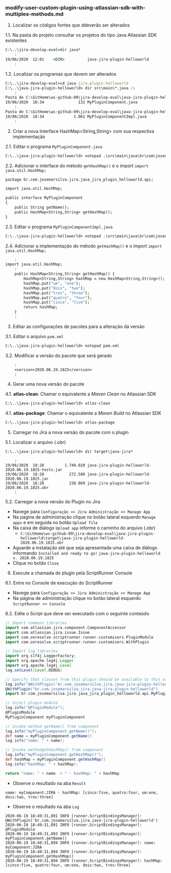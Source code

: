 ### modify-user-custom-plugin-using-atlassian-sdk-with-multiples-methods.md

1. Localizar os códigos fontes que ddeverão ser alterados

1.1. Na pasta do projeto consultar os projetos do tipo Java Atlassian SDK existentes

```cmd
C:\..\jira-develop-eval>dir java*
	:
19/06/2020  12:01    <DIR>          java-jira-plugin-helloworld
	:
```

1.2. Localizar os programas que devem ser alterados

```cmd
C:\..\jira-develop-eval>cd java-jira-plugin-helloworld
C:\..\java-jira-plugin-helloworld> dir src\main\*.java /s
	:
Pasta de C:\GitHome\ws-github-09\jira-develop-eval\java-jira-plugin-helloworld\src\main\java\br\com\josemarsilva\jira\java_jira_plugin_helloworld\api
19/06/2020  10:34               132 MyPluginComponent.java
	:
Pasta de C:\GitHome\ws-github-09\jira-develop-eval\java-jira-plugin-helloworld\src\main\java\br\com\josemarsilva\jira\java_jira_plugin_helloworld\impl
19/06/2020  10:34             1.061 MyPluginComponentImpl.java
	:
```

2. Criar a nova Interface HashMap<String,String> com sua respectiva implementação

2.1. Editar o programa `MyPluginComponent.java`

```cmd
C:\..\java-jira-plugin-helloworld> notepad .\src\main\java\br\com\josemarsilva\jira\java_jira_plugin_helloworld\api\MyPluginComponent.java
```

2.2. Adicionar o interface do método `getHashMap()` e o import `import java.util.HashMap;`

```cmd
package br.com.josemarsilva.jira.java_jira_plugin_helloworld.api;

import java.util.HashMap;

public interface MyPluginComponent
{
    public String getName();
    public HashMap<String,String> getHashMap();
}
```

2.3. Editar o programa `MyPluginComponentImpl.java`

```cmd
C:\..\java-jira-plugin-helloworld> notepad .\src\main\java\br\com\josemarsilva\jira\java_jira_plugin_helloworld\impl\MyPluginComponentImpl.java
```

2.4. Adicionar a implementação do método `getHashMap()` e o import `import java.util.HashMap;`

```cmd
	:
import java.util.HashMap;
	:
    public HashMap<String,String> getHashMap() {
    	HashMap<String,String> hashMap = new HashMap<String,String>();
    	hashMap.put("um", "one");
    	hashMap.put("dois", "two");
    	hashMap.put("tres", "three");
    	hashMap.put("quatro", "four");
    	hashMap.put("cinco", "five");
    	return hashMap;
    }
	:
```

3. Editar as configurações de pacotes para a alteração da versão

3.1. Editar o arquivo `pom.xml`

```cmd
C:\..\java-jira-plugin-helloworld> notepad pom.xml
```

3.2. Modificar a versão do pacote que será gerado

```cmd
	:
    <version>2020.06.19.1825</version>
	:
```

4. Gerar uma nova versão do pacote

4.1. **atlas-clean**: Chamar o equivalente a _Maven Clean_ no Atlassian SDK

```cmd
C:\..\java-jira-plugin-helloworld> atlas-clean
```

4.1. **atlas-package**: Chamar o equivalente a _Maven Build_ no Atlassian SDK

```cmd
C:\..\java-jira-plugin-helloworld> atlas-package
```

5. Carregar no Jira a nova versão do pacote com o plugin

5.1. Localizar o arquivo (.obr)

```cmd
C:\..\java-jira-plugin-helloworld> dir target\java-jira*
```

```console
	:
19/06/2020  18:28         1.740.020 java-jira-plugin-helloworld-2020.06.19.1825-tests.jar
19/06/2020  18:28           272.588 java-jira-plugin-helloworld-2020.06.19.1825.jar
19/06/2020  18:28           238.869 java-jira-plugin-helloworld-2020.06.19.1825.obr
	:
```

5.2. Carregar a nova versão do Plugin no Jira

* Navege para `Configuração >> Jira Administração >> Manage App`
* Na página de administração clique no botão lateral esquerdo `Manage apps` e em seguida no botão `Upload file`
* Na caixa de diálogo `Upload app` informe o caminho do arquivo (.obr) 
  * `C:\GitHome\ws-github-09\jira-develop-eval\java-jira-plugin-helloworld\target\java-jira-plugin-helloworld-2020.06.19.1825.obr`
* Aguarde a instalação até que seja apresentada uma caixa de diálogo informando `Installed and ready to go!` `java-jira-plugin-helloworld v. 2020.06.19.1825`
* Clique no botão `Close`



6. Execute a chamada do plugin pela ScriptRunner Console

6.1. Entre no Console de execução do ScriptRunner

* Navege para `Configuração >> Jira Administração >> Manage App`
* Na página de administração clique no botão lateral esquerdo `ScriptRunner >> Console`

6.2. Edite o Script que deve ser executado com o seguinte conteúdo

```groovy
// Import commons libraries
import com.atlassian.jira.component.ComponentAccessor
import com.atlassian.jira.issue.Issue
import com.onresolve.scriptrunner.runner.customisers.PluginModule
import com.onresolve.scriptrunner.runner.customisers.WithPlugin

// Import log libraries
import org.slf4j.LoggerFactory;
import org.apache.log4j.Logger
import org.apache.log4j.Level
log.setLevel(Level.DEBUG)

// Specify that classes from this plugin should be available to this script
log.info("@WithPlugin('br.com.josemarsilva.jira.java-jira-plugin-helloworld')");
@WithPlugin("br.com.josemarsilva.jira.java-jira-plugin-helloworld")
import br.com.josemarsilva.jira.java_jira_plugin_helloworld.api.MyPluginComponent

// Inject plugin module
log.info("@PluginModule");
@PluginModule
MyPluginComponent myPluginComponent

// Invoke method getName() from component
log.info("myPluginComponent.getName()");
def name = myPluginComponent.getName()
log.info("name: " + name);

// Invoke methodgetHashMap() from component
log.info("myPluginComponent.getHashMap()");
def hashMap = myPluginComponent.getHashMap()
log.info("hashMap: " + hashMap);

return "name: " + name  + " - hashMap: " + hashMap 
```

* Observe o resultado na aba `Result`

```result
name: myComponent:JIRA - hashMap: [cinco:five, quatro:four, um:one, dois:two, tres:three]
```

* Observe o resultado na aba `Log`

```log
2020-06-19 18:49:31,891 INFO [runner.ScriptBindingsManager]: @WithPlugin('br.com.josemarsilva.jira.java-jira-plugin-helloworld')
2020-06-19 18:49:31,891 INFO [runner.ScriptBindingsManager]: @PluginModule
2020-06-19 18:49:31,893 INFO [runner.ScriptBindingsManager]: myPluginComponent.getName()
2020-06-19 18:49:31,894 INFO [runner.ScriptBindingsManager]: name: myComponent:JIRA
2020-06-19 18:49:31,894 INFO [runner.ScriptBindingsManager]: myPluginComponent.getHashMap()
2020-06-19 18:49:31,894 INFO [runner.ScriptBindingsManager]: hashMap: [cinco:five, quatro:four, um:one, dois:two, tres:three]
```



